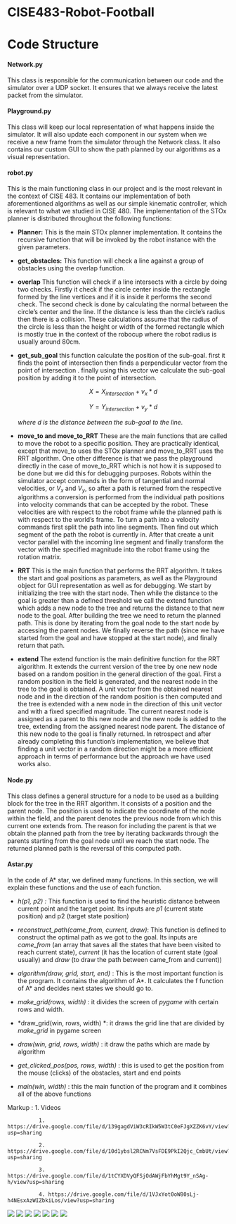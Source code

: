 # CISE483-Robot-Football

Code Structure
==============

#### Network.py

This class is responsible for the communication between our code and the
simulator over a UDP socket. It ensures that we always receive the
latest packet from the simulator.

#### Playground.py

This class will keep our local representation of what happens inside the
simulator. It will also update each component in our system when we
receive a new frame from the simulator through the Network class. It
also contains our custom GUI to show the path planned by our algorithms
as a visual representation.

#### robot.py

This is the main functioning class in our project and is the most
relevant in the context of CISE 483. It contains our implementation of
both aforementioned algorithms as well as our simple kinematic
controller, which is relevant to what we studied in CISE 480. The
implementation of the STOx planner is distributed throughout the
following functions:

-   **Planner:** This is the main STOx planner implementation. It
    contains the recursive function that will be invoked by the robot
    instance with the given parameters.

-   **get\_obstacles:** This function will check a line against a group
    of obstacles using the overlap function.

-   **overlap** This function will check if a line intersects with a
    circle by doing two checks. Firstly it check if the circle center
    inside the rectangle formed by the line vertices and if it is inside
    it performs the second check. The second check is done by
    calculating the normal between the circle’s center and the line. If
    the distance is less than the circle’s radius then there is a
    collision. These calculations assume that the radius of the circle
    is less than the height or width of the formed rectangle which is
    mostly true in the context of the robocup where the robot radius is
    usually around 80cm.

-   **get\_sub\_goal** this function calculate the position of the
    sub-goal. first it finds the point of intersection then finds a
    perpendicular vector from the point of intersection . finally using
    this vector we calculate the sub-goal position by adding it to the
    point of intersection.

    $$X = X_{intersection} + v_{x} * d$$

    $$Y = Y_{intersection} + v_{y} * d$$

    *where d is the distance between the sub-goal to the line.*

-   **move\_to and move\_to\_RRT** These are the main functions that are
    called to move the robot to a specific position. They are
    practically identical, except that move\_to uses the STOx planner
    and move\_to\_RRT uses the RRT algorithm. One other difference is
    that we pass the playground directly in the case of move\_to\_RRT
    which is not how it is supposed to be done but we did this for
    debugging purposes. Robots within the simulator accept commands in
    the form of tangential and normal velocities, or $V_x$ and $V_y$, so
    after a path is returned from the respective algorithms a conversion
    is performed from the individual path positions into velocity
    commands that can be accepted by the robot. These velocities are
    with respect to the robot frame while the planned path is with
    respect to the world’s frame. To turn a path into a velocity
    commands first split the path into line segments. Then find out
    which segment of the path the robot is currently in. After that
    create a unit vector parallel with the incoming line segment and
    finally transform the vector with the specified magnitude into the
    robot frame using the rotation matrix.

-   **RRT** This is the main function that performs the RRT algorithm.
    It takes the start and goal positions as parameters, as well as the
    Playground object for GUI representation as well as for debugging.
    We start by initializing the tree with the start node. Then while
    the distance to the goal is greater than a defined threshold we call
    the extend function which adds a new node to the tree and returns
    the distance to that new node to the goal. After building the tree
    we need to return the planned path. This is done by iterating from
    the goal node to the start node by accessing the parent nodes. We
    finally reverse the path (since we have started from the goal and
    have stopped at the start node), and finally return that path.

-   **extend** The extend function is the main definitive function for
    the RRT algorithm. It extends the current version of the tree by one
    new node based on a random position in the general direction of the
    goal. First a random position in the field is generated, and the
    nearest node in the tree to the goal is obtained. A unit vector from
    the obtained nearest node and in the direction of the random
    position is then computed and the tree is extended with a new node
    in the direction of this unit vector and with a fixed specified
    magnitude. The current nearest node is assigned as a parent to this
    new node and the new node is added to the tree, extending from the
    assigned nearest node parent. The distance of this new node to the
    goal is finally returned. In retrospect and after already completing
    this function’s implementation, we believe that finding a unit
    vector in a random direction might be a more efficient approach in
    terms of performance but the approach we have used works also.

#### Node.py

This class defines a general structure for a node to be used as a
building block for the tree in the RRT algorithm. It consists of a
position and the parent node. The position is used to indicate the
coordinate of the node within the field, and the parent denotes the
previous node from which this current one extends from. The reason for
including the parent is that we obtain the planned path from the tree by
iterating backwards through the parents starting from the goal node
until we reach the start node. The returned planned path is the reversal
of this computed path.

#### Astar.py

In the code of A\* star, we defined many functions. In this section, we
will explain these functions and the use of each function.

-   *h(p1, p2) :* This function is used to find the heuristic distance
    between current point and the target point. Its inputs are *p1*
    (current state position) and p2 (target state position)

-   *reconstruct\_path(came\_from, current, draw)*: This function is
    defined to construct the optimal path as we got to the goal. Its
    inputs are *came\_from* (an array that saves all the states that
    have been visited to reach current state), *current* (it has the
    location of current state (goal usually) and *draw* (to draw the
    path between came\_from and current))

-   *algorithm(draw, grid, start, end)* : This is the most important
    function is the program. It contains the algorithm of A\*. It
    calculates the f function of A\* and decides next states we should
    go to.

-   *make\_grid(rows, width)* : it divides the screen of *pygame* with
    certain rows and width.

-   *draw\_grid(win, rows, width) *: it draws the grid line that are
    divided by *make\_grid* in pygame screen

-   *draw(win, grid, rows, width)* : it draw the paths which are made by
    algorithm

-   *get\_clicked\_pos(pos, rows, width)* : this is used to get the
    position from the mouse (clicks) of the obstacles, start and end
    points

-   *main(win, width)* : this the main function of the program and it
    combines all of the above functions






 Markup : 1. Videos
 
              1. https://drive.google.com/file/d/139gagdViW3cRIkW5W3tC0eFJgXZZK6vY/view?usp=sharing
              
              2. https://drive.google.com/file/d/10d1ybsl2RCNm7VsFDE9PkI2Qjc_CmbUt/view?usp=sharing
              
              3. https://drive.google.com/file/d/1tCYXDVyQFSjOdAWjFbYhMgt9Y_nSAg-h/view?usp=sharing
              
              4. https://drive.google.com/file/d/1VJxYot0oW80sLj-h4NEsxAzWIZbkiLos/view?usp=sharing

![](stox.gif)
![](stox2.gif)
![](demo_1.gif )
![](smal_grow_rrt.gif)
![](rrt_1.gif )
![](multipath.gif)
![](multipath2.gif)
